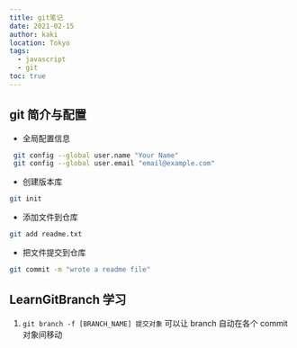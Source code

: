 ```yaml
---
title: git笔记
date: 2021-02-15
author: kaki
location: Tokyo
tags:
  - javascript
  - git
toc: true
---
```


## git 简介与配置

- 全局配置信息

```bash
 git config --global user.name "Your Name"
 git config --global user.email "email@example.com"
```

- 创建版本库

```bash
git init
```

- 添加文件到仓库

```bash
git add readme.txt
```

- 把文件提交到仓库

```bash
git commit -m "wrote a readme file"
```

## LearnGitBranch 学习

1. `git branch -f [BRANCH_NAME] 提交对象` 可以让 branch 自动在各个 commit 对象间移动
